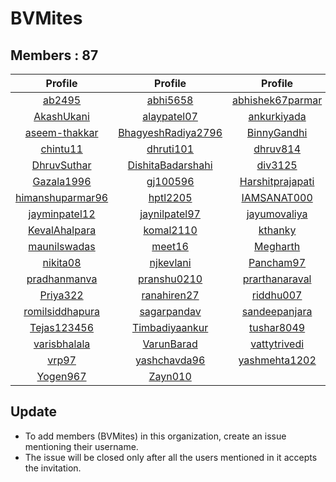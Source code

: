 # BVMites


## Members : 87


|                         Profile                         |                           Profile                           |                         Profile                         |                        Profile                        |                           Profile                           |
| :-----------------------------------------------------: | :---------------------------------------------------------: | :-----------------------------------------------------: | :---------------------------------------------------: | :---------------------------------------------------------: |
|           [ab2495](https://github.com/ab2495)           |           [abhi5658](https://github.com/abhi5658)           | [abhishek67parmar](https://github.com/abhishek67parmar) | [abhishekpanjabi](https://github.com/abhishekpanjabi) | [abhishekshingadiya](https://github.com/abhishekshingadiya) |
|       [AkashUkani](https://github.com/AkashUkani)       |        [alaypatel07](https://github.com/alaypatel07)        |      [ankurkiyada](https://github.com/ankurkiyada)      |      [Arvindiyer](https://github.com/Arvindiyer)      |        [aryashah278](https://github.com/aryashah278)        |
|    [aseem-thakkar](https://github.com/aseem-thakkar)    | [BhagyeshRadiya2796](https://github.com/BhagyeshRadiya2796) |      [BinnyGandhi](https://github.com/BinnyGandhi)      |     [buzz2vatsal](https://github.com/buzz2vatsal)     |     [ChintanAcharya](https://github.com/ChintanAcharya)     |
|         [chintu11](https://github.com/chintu11)         |          [dhruti101](https://github.com/dhruti101)          |         [dhruv814](https://github.com/dhruv814)         |   [dhruvgaloriya](https://github.com/dhruvgaloriya)   |        [dhruvin2910](https://github.com/dhruvin2910)        |
|      [DhruvSuthar](https://github.com/DhruvSuthar)      |  [DishitaBadarshahi](https://github.com/DishitaBadarshahi)  |          [div3125](https://github.com/div3125)          |      [dixita0607](https://github.com/dixita0607)      |         [Drumilshah](https://github.com/Drumilshah)         |
|       [Gazala1996](https://github.com/Gazala1996)       |           [gj100596](https://github.com/gj100596)           | [Harshitprajapati](https://github.com/Harshitprajapati) |      [harshshah3](https://github.com/harshshah3)      |        [hetadesai26](https://github.com/hetadesai26)        |
| [himanshuparmar96](https://github.com/himanshuparmar96) |           [hptl2205](https://github.com/hptl2205)           |      [IAMSANAT000](https://github.com/IAMSANAT000)      |      [infiniator](https://github.com/infiniator)      |      [jaladhipathak](https://github.com/jaladhipathak)      |
|    [jayminpatel12](https://github.com/jayminpatel12)    |      [jaynilpatel97](https://github.com/jaynilpatel97)      |     [jayumovaliya](https://github.com/jayumovaliya)     |          [jp9573](https://github.com/jp9573)          |        [KeshaniVyas](https://github.com/KeshaniVyas)        |
|    [KevalAhalpara](https://github.com/KevalAhalpara)    |          [komal2110](https://github.com/komal2110)          |          [kthanky](https://github.com/kthanky)          |      [mansigohil](https://github.com/mansigohil)      |          [Maulikp21](https://github.com/Maulikp21)          |
|     [maunilswadas](https://github.com/maunilswadas)     |             [meet16](https://github.com/meet16)             |         [Megharth](https://github.com/Megharth)         |      [Mitsypanch](https://github.com/Mitsypanch)      |        [neelpatel05](https://github.com/neelpatel05)        |
|         [nikita08](https://github.com/nikita08)         |          [njkevlani](https://github.com/njkevlani)          |        [Pancham97](https://github.com/Pancham97)        |       [Parth0509](https://github.com/Parth0509)       |           [parth696](https://github.com/parth696)           |
|     [pradhanmanva](https://github.com/pradhanmanva)     |        [pranshu0210](https://github.com/pranshu0210)        |   [prarthanaraval](https://github.com/prarthanaraval)   |        [Prit2997](https://github.com/Prit2997)        |      [Priteshtandel](https://github.com/Priteshtandel)      |
|         [Priya322](https://github.com/Priya322)         |        [ranahiren27](https://github.com/ranahiren27)        |        [riddhu007](https://github.com/riddhu007)        |      [Ritesh1998](https://github.com/Ritesh1998)      |        [Rohitpa7824](https://github.com/Rohitpa7824)        |
|  [romilsiddhapura](https://github.com/romilsiddhapura)  |        [sagarpandav](https://github.com/sagarpandav)        |    [sandeepanjara](https://github.com/sandeepanjara)    |          [Shreyv](https://github.com/Shreyv)          |      [siddharth1024](https://github.com/siddharth1024)      |
|      [Tejas123456](https://github.com/Tejas123456)      |     [Timbadiyaankur](https://github.com/Timbadiyaankur)     |       [tushar8049](https://github.com/tushar8049)       |  [twinkleharsora](https://github.com/twinkleharsora)  |              [urjas](https://github.com/urjas)              |
|     [varisbhalala](https://github.com/varisbhalala)     |         [VarunBarad](https://github.com/VarunBarad)         |     [vattytrivedi](https://github.com/vattytrivedi)     |   [VishalUzumaki](https://github.com/VishalUzumaki)   |            [vjay971](https://github.com/vjay971)            |
|            [vrp97](https://github.com/vrp97)            |       [yashchavda96](https://github.com/yashchavda96)       |    [yashmehta1202](https://github.com/yashmehta1202)    |  [yashsartanpara](https://github.com/yashsartanpara)  |             [yogen9](https://github.com/yogen9)             |
|         [Yogen967](https://github.com/Yogen967)         |            [Zayn010](https://github.com/Zayn010)            |                                                         |                                                       |                                                             |


## Update
- To add members (BVMites) in this organization, create an issue mentioning their username.
- The issue will be closed only after all the users mentioned in it accepts the invitation.
